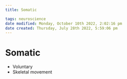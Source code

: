 ```yaml
---
title: Somatic

tags: neuroscience
date modified: Monday, October 10th 2022, 2:02:16 pm
date created: Thursday, July 28th 2022, 5:59:06 pm
---
```


# Somatic
- Voluntary
- Skeletal movement

